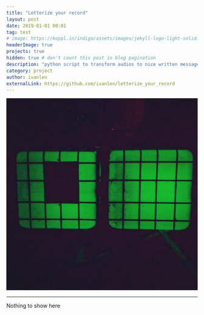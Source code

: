 ```yaml
---
title: "Letterize your record"
layout: post
date: 2019-01-01 00:01
tag: test
# image: https://koppl.in/indigo/assets/images/jekyll-logo-light-solid.png
headerImage: true
projects: true
hidden: true # don't count this post in blog pagination
description: "python script to transform audios to nice written messages with letter style"
category: project
author: ivanlen
externalLink: https://github.com/ivanlen/letterize_your_record
---
```


![Screenshot](/assets/images/greeneyes.jpg)

---

Nothing to show here
